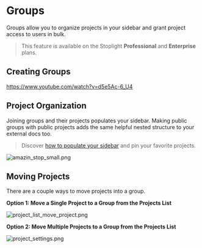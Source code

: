 # Groups

Groups allow you to organize projects in your sidebar and grant project access to users in bulk.

<!-- theme: info -->
> This feature is available on the Stoplight **Professional** and **Enterprise** plans.

## Creating Groups

https://www.youtube.com/watch?v=d5e5Ac-6_U4


## Project Organization

Joining groups and their projects populates your sidebar. Making public groups with public projects adds the same helpful nested structure to your external docs too.

<!-- theme: success -->
> Discover [how to populate your sidebar](../4.-documentation/Sidebar/a.customize-sidebar.md) and pin your favorite projects.

<!-- focus: center -->
![amazin_stop_small.png](https://stoplight.io/api/v1/projects/cHJqOjI/images/9sSyrT8ZVYM)

## Moving Projects
There are a couple ways to move projects into a group.

**Option 1: Move a Single Project to a Group from the Projects List**

![project_list_move_project.png](https://stoplight.io/api/v1/projects/cHJqOjI/images/za5fPvBFhDg)

**Option 2: Move Multiple Projects to a Group from the Projects List**

![project_settings.png](https://stoplight.io/api/v1/projects/cHJqOjI/images/0Lt57dlIpDc)





